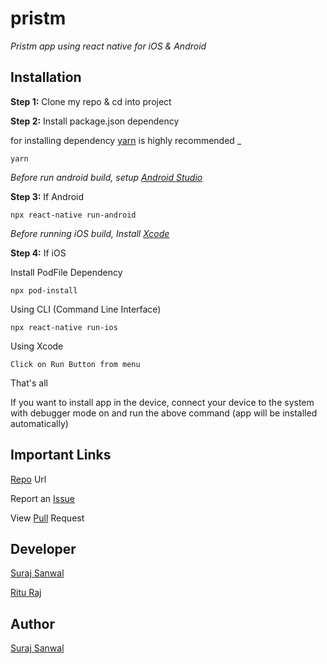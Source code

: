 # pristm

_Pristm app using react native for iOS & Android_

## Installation

**Step 1:** Clone my repo & cd into project

**Step 2:** Install package.json dependency

for installing dependency [yarn](https://yarnpkg.com/lang/en/) is highly recommended _

```
yarn
```

_Before run android build, setup [Android Studio](https://facebook.github.io/react-native/docs/android-setup.html)_

**Step 3:** If Android

```
npx react-native run-android
```

_Before running iOS build, Install [Xcode](https://developer.apple.com/xcode/download/)_

**Step 4:** If iOS

Install PodFile Dependency

```
npx pod-install
```

Using CLI (Command Line Interface)

```
npx react-native run-ios
```

Using Xcode

```
Click on Run Button from menu
```

That's all

If you want to install app in the device, connect your device to the system with debugger mode on and run the above command (app will be installed automatically)

## Important Links

[Repo](../../) Url

Report an [Issue](../../issues)

View [Pull](../../pulls) Request

## Developer

[Suraj Sanwal](https://github.com/surajSanwal)

[Ritu Raj](https://github.com/ReactRitu)

## Author

[Suraj Sanwal](https://github.com/surajSanwal)
